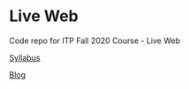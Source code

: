 # Live Web

Code repo for ITP Fall 2020 Course - Live Web

[Syllabus](https://itp.nyu.edu/~sve204/liveweb_fall2020/)

[Blog](https://itp.jasongao.me/live-web)
